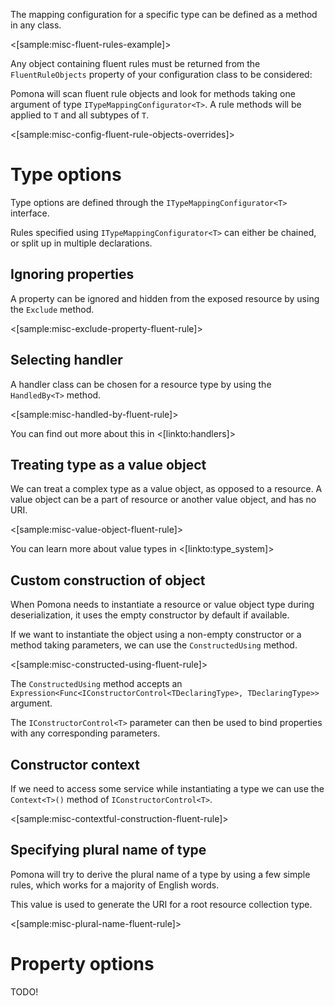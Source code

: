 <!--Title:Fluent rules-->
<!--Url:rules-->

The mapping configuration for a specific type can be defined as a method in
any class.

<[sample:misc-fluent-rules-example]>

Any object containing fluent rules must be returned from the `FluentRuleObjects`
property of your configuration class to be considered:

Pomona will scan fluent rule objects and look for methods taking one argument
of type `ITypeMappingConfigurator<T>`. A rule methods will be applied to `T`
and all subtypes of `T`.

<[sample:misc-config-fluent-rule-objects-overrides]>

# Type options

Type options are defined through the `ITypeMappingConfigurator<T>` interface.

Rules specified using `ITypeMappingConfigurator<T>` can either be chained, or split
up in multiple declarations.

## Ignoring properties

A property can be ignored and hidden from the exposed resource by using the `Exclude` method.

<[sample:misc-exclude-property-fluent-rule]>

## Selecting handler

A handler class can be chosen for a resource type by using the `HandledBy<T>` method.

<[sample:misc-handled-by-fluent-rule]>

You can find out more about this in <[linkto:handlers]>

## Treating type as a value object

We can treat a complex type as a value object, as opposed to a resource.
A value object can be a part of resource or another value object, and has no URI.

<[sample:misc-value-object-fluent-rule]>

You can learn more about value types in <[linkto:type_system]>

## Custom construction of object

When Pomona needs to instantiate a resource or value object type during deserialization,
it uses the empty constructor by default if available.

If we want to instantiate the object using a non-empty constructor or a method taking parameters,
we can use the `ConstructedUsing` method.

<[sample:misc-constructed-using-fluent-rule]>

The `ConstructedUsing` method accepts an `Expression<Func<IConstructorControl<TDeclaringType>, TDeclaringType>>`
argument.

The `IConstructorControl<T>` parameter can then be used to bind properties with
any corresponding parameters.

## Constructor context

If we need to access some service while instantiating a type we can use the `Context<T>()`
method of `IConstructorControl<T>`.

<[sample:misc-contextful-construction-fluent-rule]>

## Specifying plural name of type

Pomona will try to derive the plural name of a type by using a few simple rules,
which works for a majority of English words.

This value is used to generate the URI for a root resource collection type.

<[sample:misc-plural-name-fluent-rule]>

# Property options

TODO!
